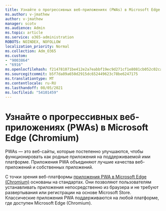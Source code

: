 ```yaml
---
title: Узнайте о прогрессивных веб-приложениях (PWAs) в Microsoft Edge (Chromium)
ms.author: v-jmathew
author: v-jmathew
manager: scotv
ms.audience: Admin
ms.topic: article
ms.service: o365-administration
ROBOTS: NOINDEX, NOFOLLOW
localization_priority: Normal
ms.collection: Adm_O365
ms.custom:
- "9003864"
- "6916"
ms.openlocfilehash: f214781071be412e2a7eabbf19ec9d271cf1e8081cb052c02cad614da0372eaf
ms.sourcegitcommit: b5f7da89a650d2915dc652449623c78be6247175
ms.translationtype: MT
ms.contentlocale: ru-RU
ms.lasthandoff: 08/05/2021
ms.locfileid: "54101459"
---
```

# <a name="learn-about-progressive-web-apps-pwas-on-microsoft-edge-chromium"></a>Узнайте о прогрессивных веб-приложениях (PWAs) в Microsoft Edge (Chromium)

PWAs — это веб-сайты, которые постепенно улучшаются, чтобы функционировать как родные приложения на поддерживаемой ими платформе. Приложения PWA объединяют лучшие качества веб-приложений и собственных приложений.

С точки зрения веб-платформы [приложения PWA в Microsoft Edge (Chromium)](https://go.microsoft.com/fwlink/?linkid=2135193) основаны на стандартах. Они позволяют пользователям устанавливать приложения непосредственно из браузера и не требуют развертывания или регистрации на основе Microsoft Store. Классические приложения PWA поддерживаются на любой платформе, где доступен Microsoft Edge (Chromium).
